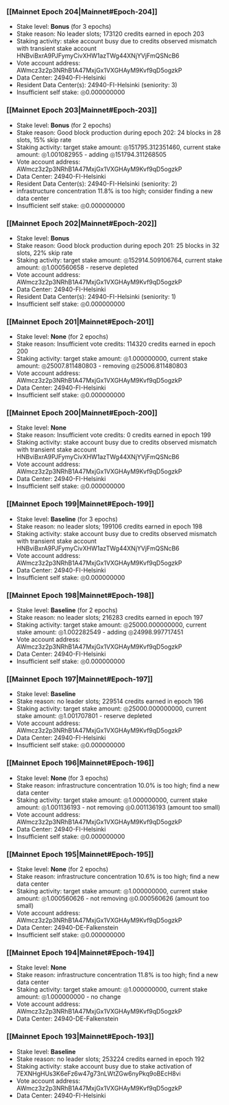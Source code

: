 ### [[Mainnet Epoch 204|Mainnet#Epoch-204]]
* Stake level: **Bonus** (for 3 epochs)
* Stake reason: No leader slots; 173120 credits earned in epoch 203
* Staking activity: stake account busy due to credits observed mismatch with transient stake account HNBviBxrA9PJFymyCivXHW1azTWg44XNjYVjFmQSNcB6
* Vote account address: AWmcz3z2p3NRhB1A47MxjGx1VXGHAyM9Kvf9qD5ogzkP
* Data Center: 24940-FI-Helsinki
* Resident Data Center(s): 24940-FI-Helsinki (seniority: 3)
* Insufficient self stake: ◎0.000000000
### [[Mainnet Epoch 203|Mainnet#Epoch-203]]
* Stake level: **Bonus** (for 2 epochs)
* Stake reason: Good block production during epoch 202: 24 blocks in 28 slots, 15% skip rate
* Staking activity: target stake amount: ◎151795.312351460, current stake amount: ◎1.001082955 - adding ◎151794.311268505
* Vote account address: AWmcz3z2p3NRhB1A47MxjGx1VXGHAyM9Kvf9qD5ogzkP
* Data Center: 24940-FI-Helsinki
* Resident Data Center(s): 24940-FI-Helsinki (seniority: 2)
* infrastructure concentration 11.8% is too high; consider finding a new data center
* Insufficient self stake: ◎0.000000000
### [[Mainnet Epoch 202|Mainnet#Epoch-202]]
* Stake level: **Bonus**
* Stake reason: Good block production during epoch 201: 25 blocks in 32 slots, 22% skip rate
* Staking activity: target stake amount: ◎152914.509106764, current stake amount: ◎1.000560658 - reserve depleted
* Vote account address: AWmcz3z2p3NRhB1A47MxjGx1VXGHAyM9Kvf9qD5ogzkP
* Data Center: 24940-FI-Helsinki
* Resident Data Center(s): 24940-FI-Helsinki (seniority: 1)
* Insufficient self stake: ◎0.000000000
### [[Mainnet Epoch 201|Mainnet#Epoch-201]]
* Stake level: **None** (for 2 epochs)
* Stake reason: Insufficient vote credits: 114320 credits earned in epoch 200
* Staking activity: target stake amount: ◎1.000000000, current stake amount: ◎25007.811480803 - removing ◎25006.811480803
* Vote account address: AWmcz3z2p3NRhB1A47MxjGx1VXGHAyM9Kvf9qD5ogzkP
* Data Center: 24940-FI-Helsinki
* Insufficient self stake: ◎0.000000000
### [[Mainnet Epoch 200|Mainnet#Epoch-200]]
* Stake level: **None**
* Stake reason: Insufficient vote credits: 0 credits earned in epoch 199
* Staking activity: stake account busy due to credits observed mismatch with transient stake account HNBviBxrA9PJFymyCivXHW1azTWg44XNjYVjFmQSNcB6
* Vote account address: AWmcz3z2p3NRhB1A47MxjGx1VXGHAyM9Kvf9qD5ogzkP
* Data Center: 24940-FI-Helsinki
* Insufficient self stake: ◎0.000000000
### [[Mainnet Epoch 199|Mainnet#Epoch-199]]
* Stake level: **Baseline** (for 3 epochs)
* Stake reason: no leader slots; 199106 credits earned in epoch 198
* Staking activity: stake account busy due to credits observed mismatch with transient stake account HNBviBxrA9PJFymyCivXHW1azTWg44XNjYVjFmQSNcB6
* Vote account address: AWmcz3z2p3NRhB1A47MxjGx1VXGHAyM9Kvf9qD5ogzkP
* Data Center: 24940-FI-Helsinki
* Insufficient self stake: ◎0.000000000
### [[Mainnet Epoch 198|Mainnet#Epoch-198]]
* Stake level: **Baseline** (for 2 epochs)
* Stake reason: no leader slots; 216283 credits earned in epoch 197
* Staking activity: target stake amount: ◎25000.000000000, current stake amount: ◎1.002282549 - adding ◎24998.997717451
* Vote account address: AWmcz3z2p3NRhB1A47MxjGx1VXGHAyM9Kvf9qD5ogzkP
* Data Center: 24940-FI-Helsinki
* Insufficient self stake: ◎0.000000000
### [[Mainnet Epoch 197|Mainnet#Epoch-197]]
* Stake level: **Baseline**
* Stake reason: no leader slots; 229514 credits earned in epoch 196
* Staking activity: target stake amount: ◎25000.000000000, current stake amount: ◎1.001707801 - reserve depleted
* Vote account address: AWmcz3z2p3NRhB1A47MxjGx1VXGHAyM9Kvf9qD5ogzkP
* Data Center: 24940-FI-Helsinki
* Insufficient self stake: ◎0.000000000
### [[Mainnet Epoch 196|Mainnet#Epoch-196]]
* Stake level: **None** (for 3 epochs)
* Stake reason: infrastructure concentration 10.0% is too high; find a new data center
* Staking activity: target stake amount: ◎1.000000000, current stake amount: ◎1.001136193 - not removing ◎0.001136193 (amount too small)
* Vote account address: AWmcz3z2p3NRhB1A47MxjGx1VXGHAyM9Kvf9qD5ogzkP
* Data Center: 24940-FI-Helsinki
* Insufficient self stake: ◎0.000000000
### [[Mainnet Epoch 195|Mainnet#Epoch-195]]
* Stake level: **None** (for 2 epochs)
* Stake reason: infrastructure concentration 10.6% is too high; find a new data center
* Staking activity: target stake amount: ◎1.000000000, current stake amount: ◎1.000560626 - not removing ◎0.000560626 (amount too small)
* Vote account address: AWmcz3z2p3NRhB1A47MxjGx1VXGHAyM9Kvf9qD5ogzkP
* Data Center: 24940-DE-Falkenstein
* Insufficient self stake: ◎0.000000000
### [[Mainnet Epoch 194|Mainnet#Epoch-194]]
* Stake level: **None**
* Stake reason: infrastructure concentration 11.8% is too high; find a new data center
* Staking activity: target stake amount: ◎1.000000000, current stake amount: ◎1.000000000 - no change
* Vote account address: AWmcz3z2p3NRhB1A47MxjGx1VXGHAyM9Kvf9qD5ogzkP
* Data Center: 24940-DE-Falkenstein
### [[Mainnet Epoch 193|Mainnet#Epoch-193]]
* Stake level: **Baseline**
* Stake reason: no leader slots; 253224 credits earned in epoch 192
* Staking activity: stake account busy due to stake activation of 7EXNHgHUs3K6eFz6w47g73nLWtZGw6nyPkq9oBEcH8vi
* Vote account address: AWmcz3z2p3NRhB1A47MxjGx1VXGHAyM9Kvf9qD5ogzkP
* Data Center: 24940-FI-Helsinki